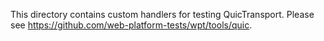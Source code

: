 This directory contains custom handlers for testing QuicTransport. Please see
https://github.com/web-platform-tests/wpt/tools/quic.